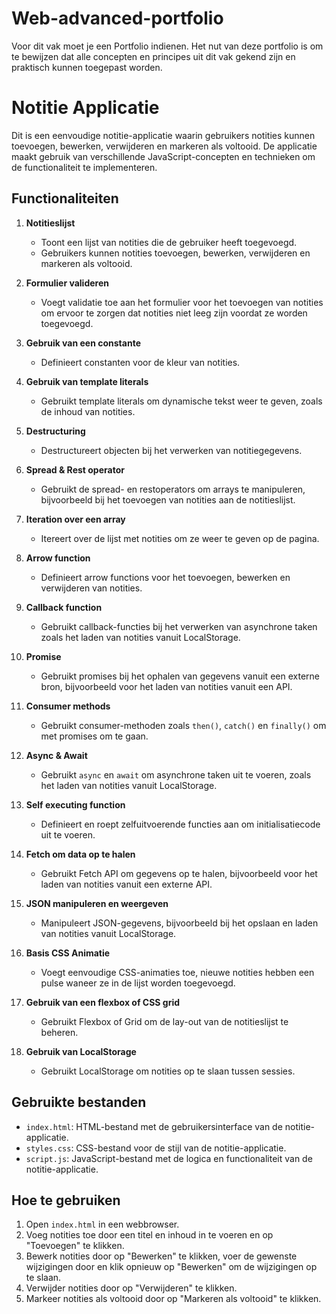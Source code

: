 # Web-advanced-portfolio
Voor dit vak moet je een Portfolio indienen. Het nut van deze portfolio is om te bewijzen dat alle concepten en principes uit dit vak gekend zijn en praktisch kunnen toegepast worden.

# Notitie Applicatie

Dit is een eenvoudige notitie-applicatie waarin gebruikers notities kunnen toevoegen, bewerken, verwijderen en markeren als voltooid. De applicatie maakt gebruik van verschillende JavaScript-concepten en technieken om de functionaliteit te implementeren.

## Functionaliteiten

1. **Notitieslijst**
   - Toont een lijst van notities die de gebruiker heeft toegevoegd.
   - Gebruikers kunnen notities toevoegen, bewerken, verwijderen en markeren als voltooid.

2. **Formulier valideren**
   - Voegt validatie toe aan het formulier voor het toevoegen van notities om ervoor te zorgen dat notities niet leeg zijn voordat ze worden toegevoegd.

3. **Gebruik van een constante**
   - Definieert constanten voor de kleur van notities.

4. **Gebruik van template literals**
   - Gebruikt template literals om dynamische tekst weer te geven, zoals de inhoud van notities.

5. **Destructuring**
   - Destructureert objecten bij het verwerken van notitiegegevens.

6. **Spread & Rest operator**
   - Gebruikt de spread- en restoperators om arrays te manipuleren, bijvoorbeeld bij het toevoegen van notities aan de notitieslijst.

7. **Iteration over een array**
   - Itereert over de lijst met notities om ze weer te geven op de pagina.

8. **Arrow function**
   - Definieert arrow functions voor het toevoegen, bewerken en verwijderen van notities.

9. **Callback function**
   - Gebruikt callback-functies bij het verwerken van asynchrone taken zoals het laden van notities vanuit LocalStorage.

10. **Promise**
    - Gebruikt promises bij het ophalen van gegevens vanuit een externe bron, bijvoorbeeld voor het laden van notities vanuit een API.

11. **Consumer methods**
    - Gebruikt consumer-methoden zoals `then()`, `catch()` en `finally()` om met promises om te gaan.

12. **Async & Await**
    - Gebruikt `async` en `await` om asynchrone taken uit te voeren, zoals het laden van notities vanuit LocalStorage.

13. **Self executing function**
    - Definieert en roept zelfuitvoerende functies aan om initialisatiecode uit te voeren.

14. **Fetch om data op te halen**
    - Gebruikt Fetch API om gegevens op te halen, bijvoorbeeld voor het laden van notities vanuit een externe API.

15. **JSON manipuleren en weergeven**
    - Manipuleert JSON-gegevens, bijvoorbeeld bij het opslaan en laden van notities vanuit LocalStorage.

16. **Basis CSS Animatie**
    - Voegt eenvoudige CSS-animaties toe, nieuwe notities hebben een pulse waneer ze in de lijst worden toegevoegd.

17. **Gebruik van een flexbox of CSS grid**
    - Gebruikt Flexbox of Grid om de lay-out van de notitieslijst te beheren.

18. **Gebruik van LocalStorage**
    - Gebruikt LocalStorage om notities op te slaan tussen sessies.

## Gebruikte bestanden
- `index.html`: HTML-bestand met de gebruikersinterface van de notitie-applicatie.
- `styles.css`: CSS-bestand voor de stijl van de notitie-applicatie.
- `script.js`: JavaScript-bestand met de logica en functionaliteit van de notitie-applicatie.

## Hoe te gebruiken
1. Open `index.html` in een webbrowser.
2. Voeg notities toe door een titel en inhoud in te voeren en op "Toevoegen" te klikken.
3. Bewerk notities door op "Bewerken" te klikken, voer de gewenste wijzigingen door en klik opnieuw op "Bewerken" om de wijzigingen op te slaan.
4. Verwijder notities door op "Verwijderen" te klikken.
5. Markeer notities als voltooid door op "Markeren als voltooid" te klikken.

